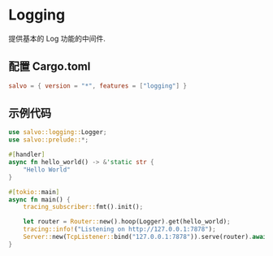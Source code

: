 # Logging

提供基本的 Log 功能的中间件.

## 配置 Cargo.toml

```toml
salvo = { version = "*", features = ["logging"] }
```

## 示例代码

```rust
use salvo::logging::Logger;
use salvo::prelude::*;

#[handler]
async fn hello_world() -> &'static str {
    "Hello World"
}

#[tokio::main]
async fn main() {
    tracing_subscriber::fmt().init();

    let router = Router::new().hoop(Logger).get(hello_world);
    tracing::info!("Listening on http://127.0.0.1:7878");
    Server::new(TcpListener::bind("127.0.0.1:7878")).serve(router).await;
}
```